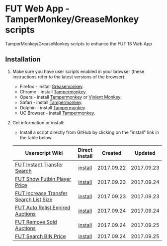 # FUT Web App - TamperMonkey/GreaseMonkey scripts
TamperMonkey/GreaseMonkey scripts to enhance the FUT 18 Web App

## Installation

1. Make sure you have user scripts enabled in your browser (these instructions refer to the latest versions of the browser):

	* Firefox - install [Greasemonkey](https://addons.mozilla.org/en-US/firefox/addon/greasemonkey/).
	* Chrome - install [Tampermonkey](https://tampermonkey.net/?ext=dhdg&browser=chrome).
	* Opera - install [Tampermonkey](https://tampermonkey.net/?ext=dhdg&browser=opera) or [Violent Monkey](https://addons.opera.com/en/extensions/details/violent-monkey/).
	* Safari - install [Tampermonkey](https://tampermonkey.net/?ext=dhdg&browser=safari).
	* Dolphin - install [Tampermonkey](https://tampermonkey.net/?ext=dhdg&browser=dolphin).
	* UC Browser - install [Tampermonkey](https://tampermonkey.net/?ext=dhdg&browser=ucweb).

2. Get information or install:
	* Install a script directly from GitHub by clicking on the "install" link in the table below.
  
	| Userscript Wiki                        | Direct<br>Install | Created    | Updated    |
	|----------------------------------------|:------------------:|:----------:|:----------:|
	| [FUT Instant Transfer Search][instant-transfer-search-wiki] | [install][instant-transfer-search-install] | 2017.09.22 | 2017.09.23 |
	| [FUT Show Futbin Player Price][show-futbin-player-price-wiki] | [install][show-futbin-player-price-install] | 2017.09.23 | 2017.09.24 |
	| [FUT Increase Transfer Search List Size][transfer-search-increase-list-size-wiki] | [install][transfer-search-increase-list-size-install] | 2017.09.23 | 2017.09.23 |
	| [FUT Auto Relist Expired Auctions][auto-relist-expired-auctions-wiki] | [install][auto-relist-expired-auctions-install] | 2017.09.24 | 2017.09.24 |
	| [FUT Remove Sold Auctions][remove-sold-auctions-wiki] | [install][remove-sold-auctions-install] | 2017.09.24 | 2017.09.25 |
	| [FUT Search BIN Price][search-bin-price-wiki] | [install][search-bin-price-install] | 2017.09.24 | 2017.09.25 |

[instant-transfer-search-wiki]: https://github.com/Mardaneus86/futwebapp-tampermonkey/wiki/Instant-Transfer-Search
[instant-transfer-search-install]: https://github.com/Mardaneus86/futwebapp-tampermonkey/raw/master/instant-transfer-search.user.js
[show-futbin-player-price-wiki]: https://github.com/Mardaneus86/futwebapp-tampermonkey/wiki/Show-Futbin-Player-Price
[show-futbin-player-price-install]: https://github.com/Mardaneus86/futwebapp-tampermonkey/raw/master/show-futbin-player-price.user.js
[transfer-search-increase-list-size-wiki]: https://github.com/Mardaneus86/futwebapp-tampermonkey/wiki/Increase-Transfer-Search-List-Size
[transfer-search-increase-list-size-install]: https://github.com/Mardaneus86/futwebapp-tampermonkey/raw/master/transfer-search-increase-list-size.user.js
[auto-relist-expired-auctions-wiki]: https://github.com/Mardaneus86/futwebapp-tampermonkey/wiki/Auto-Relist-Expired-Auctions
[auto-relist-expired-auctions-install]: https://github.com/Mardaneus86/futwebapp-tampermonkey/raw/master/auto-relist-expired-auctions.user.js
[remove-sold-auctions-wiki]: https://github.com/Mardaneus86/futwebapp-tampermonkey/wiki/Remove-Sold-Auctions
[remove-sold-auctions-install]: https://github.com/Mardaneus86/futwebapp-tampermonkey/raw/master/remove-sold-auctions.user.js
[search-bin-price-wiki]: https://github.com/Mardaneus86/futwebapp-tampermonkey/wiki/Search-Bin-Price
[search-bin-price-install]: https://github.com/Mardaneus86/futwebapp-tampermonkey/raw/master/search-bin-price.user.js